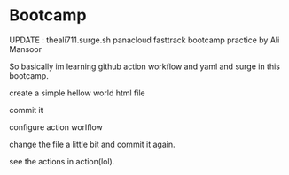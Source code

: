 # Bootcamp
UPDATE : theali711.surge.sh
panacloud fasttrack bootcamp practice by Ali Mansoor

So basically im learning github action workflow and yaml and surge in this bootcamp.

create a simple hellow world html file

commit it

configure action worlflow

change the file a little bit and commit it again.


see the actions in action(lol).
